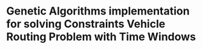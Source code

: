 # Genetic Algorithms implementation for solving Constraints Vehicle Routing Problem with Time Windows
